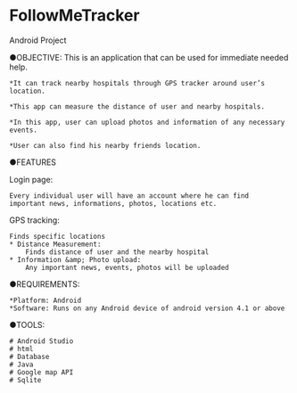 # FollowMeTracker
Android Project

●OBJECTIVE:
  This is an application that can be used for immediate needed help.

	*It can track nearby hospitals through GPS tracker around user’s location.
	
	*This app can measure the distance of user and nearby hospitals.
	
	*In this app, user can upload photos and information of any necessary
	events.
	
	*User can also find his nearby friends location.
	

●FEATURES


 Login page:
 
	Every individual user will have an account where he can find
	important news, informations, photos, locations etc.
	
 GPS tracking:

	Finds specific locations
	* Distance Measurement:
		Finds distance of user and the nearby hospital
	* Information &amp; Photo upload:
		Any important news, events, photos will be uploaded

●REQUIREMENTS:

	*Platform: Android
	*Software: Runs on any Android device of android version 4.1 or above

●TOOLS:

	# Android Studio
	# html
	# Database
	# Java
	# Google map API
	# Sqlite
	
	

